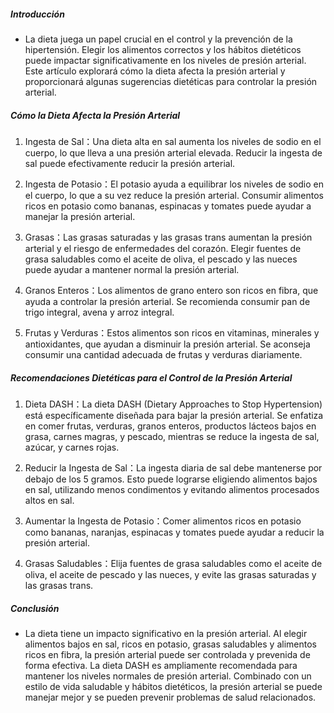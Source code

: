 ##### Introducción
* La dieta juega un papel crucial en el control y la prevención de la hipertensión. Elegir los alimentos correctos y los hábitos dietéticos puede impactar significativamente en los niveles de presión arterial. Este artículo explorará cómo la dieta afecta la presión arterial y proporcionará algunas sugerencias dietéticas para controlar la presión arterial.

##### Cómo la Dieta Afecta la Presión Arterial
1. Ingesta de Sal：Una dieta alta en sal aumenta los niveles de sodio en el cuerpo, lo que lleva a una presión arterial elevada. Reducir la ingesta de sal puede efectivamente reducir la presión arterial.

2. Ingesta de Potasio：El potasio ayuda a equilibrar los niveles de sodio en el cuerpo, lo que a su vez reduce la presión arterial. Consumir alimentos ricos en potasio como bananas, espinacas y tomates puede ayudar a manejar la presión arterial.

3. Grasas：Las grasas saturadas y las grasas trans aumentan la presión arterial y el riesgo de enfermedades del corazón. Elegir fuentes de grasa saludables como el aceite de oliva, el pescado y las nueces puede ayudar a mantener normal la presión arterial.

4. Granos Enteros：Los alimentos de grano entero son ricos en fibra, que ayuda a controlar la presión arterial. Se recomienda consumir pan de trigo integral, avena y arroz integral.

5. Frutas y Verduras：Estos alimentos son ricos en vitaminas, minerales y antioxidantes, que ayudan a disminuir la presión arterial. Se aconseja consumir una cantidad adecuada de frutas y verduras diariamente.

##### Recomendaciones Dietéticas para el Control de la Presión Arterial
1. Dieta DASH：La dieta DASH (Dietary Approaches to Stop Hypertension) está específicamente diseñada para bajar la presión arterial. Se enfatiza en comer frutas, verduras, granos enteros, productos lácteos bajos en grasa, carnes magras, y pescado, mientras se reduce la ingesta de sal, azúcar, y carnes rojas.

2. Reducir la Ingesta de Sal：La ingesta diaria de sal debe mantenerse por debajo de los 5 gramos. Esto puede lograrse eligiendo alimentos bajos en sal, utilizando menos condimentos y evitando alimentos procesados altos en sal.

3. Aumentar la Ingesta de Potasio：Comer alimentos ricos en potasio como bananas, naranjas, espinacas y tomates puede ayudar a reducir la presión arterial.

4. Grasas Saludables：Elija fuentes de grasa saludables como el aceite de oliva, el aceite de pescado y las nueces, y evite las grasas saturadas y las grasas trans.

##### Conclusión
* La dieta tiene un impacto significativo en la presión arterial. Al elegir alimentos bajos en sal, ricos en potasio, grasas saludables y alimentos ricos en fibra, la presión arterial puede ser controlada y prevenida de forma efectiva. La dieta DASH es ampliamente recomendada para mantener los niveles normales de presión arterial. Combinado con un estilo de vida saludable y hábitos dietéticos, la presión arterial se puede manejar mejor y se pueden prevenir problemas de salud relacionados.